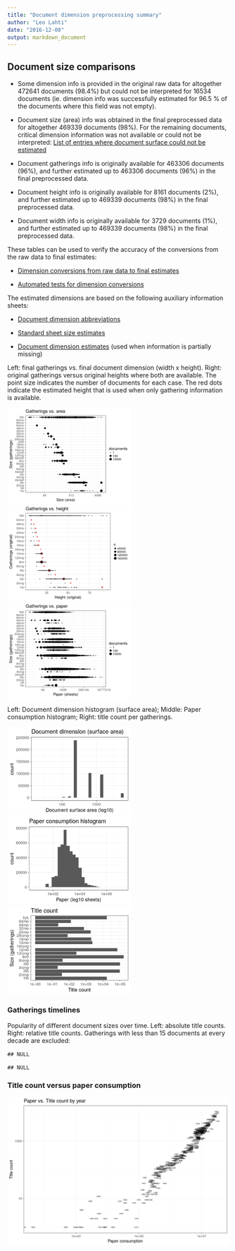 ```yaml
---
title: "Document dimension preprocessing summary"
author: "Leo Lahti"
date: "2016-12-08"
output: markdown_document
---
```




## Document size comparisons

  * Some dimension info is provided in the original raw data for altogether 472641 documents (98.4%) but could not be interpreted for 16534 documents (ie. dimension info was successfully estimated for 96.5 % of the documents where this field was not empty).

  * Document size (area) info was obtained in the final preprocessed data for altogether 469339 documents (98%). For the remaining documents, critical dimension information was not available or could not be interpreted: [List of entries where document surface could not be estimated](output.tables/physical_dimension_incomplete.csv)

  * Document gatherings info is originally available for 463306 documents (96%), and further estimated up to 463306 documents (96%) in the final preprocessed data.

  * Document height info is originally available for 8161 documents (2%), and further estimated up to 469339 documents (98%) in the final preprocessed data.

  * Document width info is originally available for 3729 documents (1%), and further estimated up to 469339 documents (98%) in the final preprocessed data.


These tables can be used to verify the accuracy of the conversions from the raw data to final estimates:

  * [Dimension conversions from raw data to final estimates](output.tables/conversions_physical_dimension.csv)

  * [Automated tests for dimension conversions](https://github.com/rOpenGov/bibliographica/blob/master/inst/extdata/tests_dimension_polish.csv)



The estimated dimensions are based on the following auxiliary information sheets:

  * [Document dimension abbreviations](https://github.com/rOpenGov/bibliographica/blob/master/inst/extdata/document_size_abbreviations.csv)

  * [Standard sheet size estimates](https://github.com/rOpenGov/bibliographica/blob/master/inst/extdata/sheetsizes.csv)

  * [Document dimension estimates](https://github.com/rOpenGov/bibliographica/blob/master/inst/extdata/documentdimensions.csv) (used when information is partially missing)


  
<!--[Discarded dimension info](output.tables/dimensions_discarded.csv)-->

Left: final gatherings vs. final document dimension (width x height). Right: original gatherings versus original heights where both are available. The point size indicates the number of documents for each case. The red dots indicate the estimated height that is used when only gathering information is available. 


<img src="figure/dimension-summary-1.png" title="plot of chunk summary" alt="plot of chunk summary" width="280px" /><img src="figure/dimension-summary-2.png" title="plot of chunk summary" alt="plot of chunk summary" width="280px" /><img src="figure/dimension-summary-3.png" title="plot of chunk summary" alt="plot of chunk summary" width="280px" />


Left: Document dimension histogram (surface area);
Middle: Paper consumption histogram;
Right: title count per gatherings.

<img src="figure/dimension-sizes-1.png" title="plot of chunk sizes" alt="plot of chunk sizes" width="280px" /><img src="figure/dimension-sizes-2.png" title="plot of chunk sizes" alt="plot of chunk sizes" width="280px" /><img src="figure/dimension-sizes-3.png" title="plot of chunk sizes" alt="plot of chunk sizes" width="280px" />

### Gatherings timelines




Popularity of different document sizes over time. Left: absolute title counts. Right: relative title counts. Gatherings with less than 15 documents at every decade are excluded:



```
## NULL
```

```
## NULL
```


### Title count versus paper consumption



![plot of chunk title_vs_paper](figure/dimension-title_vs_paper-1.png)

<!--


## Average document dimensions 

Here we use the original data only:

![plot of chunk avedimstime](figure/dimension-avedimstime-1.png)




Only the most frequently occurring gatherings are listed here:


|gatherings.original | mean.width| median.width| mean.height| median.height|   n|
|:-------------------|----------:|------------:|-----------:|-------------:|---:|
|1to                 |      29.06|        29.06|       41.57|         41.57|  28|
|2fo                 |      21.92|        21.92|       36.99|         36.99| 775|
|4to                 |      18.81|        18.81|       21.76|         21.76| 524|
|8vo                 |      16.33|        16.33|       19.19|         19.19| 669|
|12mo                |      12.00|        12.00|       15.55|         15.55| 107|
|16mo                |      11.00|        11.00|       11.04|         11.04|  23|
|18mo                |      10.00|        10.00|       11.40|         11.40|   5|

-->
